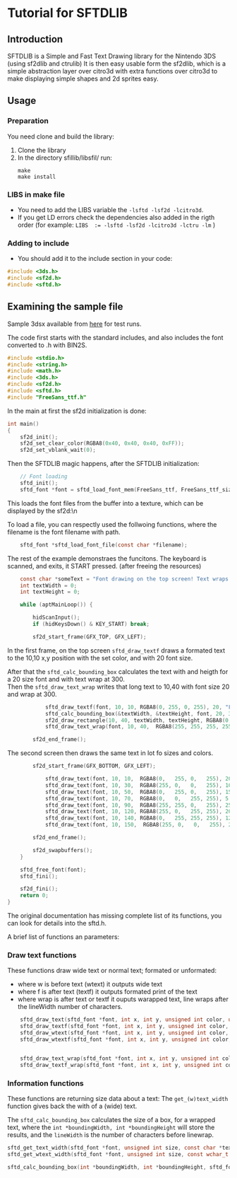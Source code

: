 # Tutorial for SFTDLIB

## Introduction

SFTDLIB is a Simple and Fast Text Drawing library for the Nintendo 3DS (using sf2dlib and ctrulib) It is then easy usable form the sf2dlib, which is a simple abstraction layer over citro3d with extra functions over citro3d to make displaying simple shapes and 2d sprites easy.

## Usage
### Preparation
You need clone and build the library:
1. Clone the library
2. In the directory sfillib/libsfil/ run:
    ```
    make
    make install
    ```

### LIBS in make file
* You need to add the LIBS variable the ```-lsftd -lsf2d -lcitro3d```.
* If  you get LD errors check the dependencies also added in the rigth order (for example: ```LIBS	:= -lsftd -lsf2d -lcitro3d -lctru -lm``` )

### Adding to include
* You should add it to the include section in your code: 
```c
#include <3ds.h>
#include <sf2d.h>
#include <sftd.h>
```

## Examining the sample file

Sample 3dsx available from [here](https://github.com/vargaviktor/sf2dlib/tree/master/sample) for test runs.

The code first starts with the standard includes, and also includes the font converted to .h with BIN2S.

```c
#include <stdio.h>
#include <string.h>
#include <math.h>
#include <3ds.h>
#include <sf2d.h>
#include <sftd.h>
#include "FreeSans_ttf.h"
```
In the main at first the sf2d initialization is done:
```c
int main()
{
	sf2d_init();
	sf2d_set_clear_color(RGBA8(0x40, 0x40, 0x40, 0xFF));
	sf2d_set_vblank_wait(0);
```
Then the SFTDLIB magic happens, after the SFTDLIB initialization:
```c
	// Font loading
	sftd_init();
	sftd_font *font = sftd_load_font_mem(FreeSans_ttf, FreeSans_ttf_size);
```
This loads the font files from the buffer into a texture, which can be displayed by the sf2d:\n

To load a file, you can respectly used the follwoing functions, where the filename is the font filename with path.

```c
	sftd_font *sftd_load_font_file(const char *filename);
```
The rest of the example demonstraes the funcitons.
The keyboard is scanned, and exits, it START pressed. (after freeing the resources)

```c
	const char *someText = "Font drawing on the top screen! Text wraps after 300 pixels... Lorem ipsum dolor sit amet, consetetur sadipscing elit.";
	int textWidth = 0;
	int textHeight = 0;

	while (aptMainLoop()) {

		hidScanInput();
		if (hidKeysDown() & KEY_START) break;

		sf2d_start_frame(GFX_TOP, GFX_LEFT);
```
In the first frame, on the top screen ```sftd_draw_textf``` draws a formated text to the 10,10 x,y position with the set color, and with 20 font size.

After that the ```sftd_calc_bounding_box``` calculates the text with and heigth for a 20 size font and with text wrap at 300. 		
Then the ```sftd_draw_text_wrap``` writes that long text to 10,40 with font size 20 and wrap at 300.

```c
			sftd_draw_textf(font, 10, 10, RGBA8(0, 255, 0, 255), 20, "FPS %f", sf2d_get_fps());
			sftd_calc_bounding_box(&textWidth, &textHeight, font, 20, 300, someText);
			sf2d_draw_rectangle(10, 40, textWidth, textHeight, RGBA8(0, 100, 0, 255));
			sftd_draw_text_wrap(font, 10, 40,  RGBA8(255, 255, 255, 255), 20, 300, someText);

		sf2d_end_frame();
```
The second screen then draws the same text in lot fo sizes and colors.
```c
		sf2d_start_frame(GFX_BOTTOM, GFX_LEFT);

			sftd_draw_text(font, 10, 10,  RGBA8(0,   255, 0,   255), 20, "Font drawing on the bot. screen!");
			sftd_draw_text(font, 10, 30,  RGBA8(255, 0,   0,   255), 10, "Font drawing on the bot. screen!");
			sftd_draw_text(font, 10, 50,  RGBA8(0,   255, 0,   255), 15, "Font drawing on the bot. screen!");
			sftd_draw_text(font, 10, 70,  RGBA8(0,   0,   255, 255), 5, "Font drawing on the bot. screen!");
			sftd_draw_text(font, 10, 90,  RGBA8(255, 255, 0,   255), 25, "Font drawing on the bot. screen!");
			sftd_draw_text(font, 10, 120, RGBA8(255, 0,   255, 255), 20, "Font drawing on the bot. screen!");
			sftd_draw_text(font, 10, 140, RGBA8(0,   255, 255, 255), 12, "Font drawing on the bot. screen!");
			sftd_draw_text(font, 10, 150,  RGBA8(255, 0,   0,   255), 28, "Font drawing on the bot. screen!");

		sf2d_end_frame();

		sf2d_swapbuffers();
	}

	sftd_free_font(font);
	sftd_fini();

	sf2d_fini();
	return 0;
}
```
The original documentation has missing complete list of its functions, you can look for details into the sftd.h.

A brief list of functions an parameters:

### Draw text functions
These functions draw wide text or normal text; formated or unformated:
* where w is before text (wtext) it outputs wide text
* where f is after text (textf) it outputs formated print of the text
* where wrap is after text or textf it ouputs warapped text, line wraps after the lineWidth number of characters. 
```c
	sftd_draw_text(sftd_font *font, int x, int y, unsigned int color, unsigned int size, const char *text);
	sftd_draw_textf(sftd_font *font, int x, int y, unsigned int color, unsigned int size, const char *text, ...);
	sftd_draw_wtext(sftd_font *font, int x, int y, unsigned int color, unsigned int size, const wchar_t *text);
	sftd_draw_wtextf(sftd_font *font, int x, int y, unsigned int color, unsigned int size, const wchar_t *text, ...);


	sftd_draw_text_wrap(sftd_font *font, int x, int y, unsigned int color, unsigned int size, unsigned int lineWidth, const char *text);
	sftd_draw_textf_wrap(sftd_font *font, int x, int y, unsigned int color, unsigned int size, unsigned int lineWidth, const char *text, ...);
```

### Information functions
These functions are returning size data about a text:
The ```get_(w)text_width``` function gives back the with of a (wide) text.

The ```sftd_calc_bounding_box``` calculates the size of a box, for a wrapped text, where the ```int *boundingWidth, int *boundingHeight``` will store the results, and the ```lineWidth``` is the number of characters before linewrap.

```c
sftd_get_text_width(sftd_font *font, unsigned int size, const char *text);
sftd_get_wtext_width(sftd_font *font, unsigned int size, const wchar_t *text);

sftd_calc_bounding_box(int *boundingWidth, int *boundingHeight, sftd_font *font, unsigned int size, unsigned int lineWidth, const char *text);
``` 




